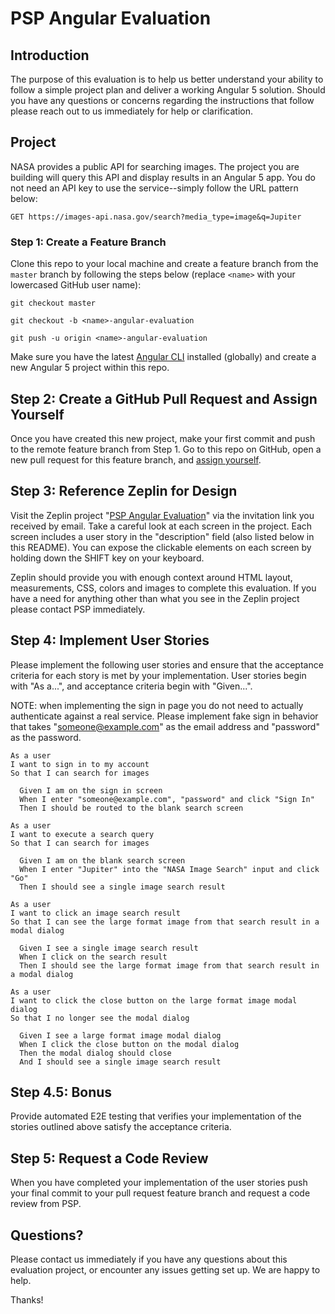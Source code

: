 # PSP Angular Evaluation

## Introduction

The purpose of this evaluation is to help us better understand your
ability to follow a simple project plan and deliver a working Angular 5
solution. Should you have any questions or concerns regarding the instructions
that follow please reach out to us immediately for help or clarification.

## Project

NASA provides a public API for searching images. The project you
are building will query this API and display results in an Angular 5 app. 
You do not need an API key to use the service--simply follow the URL pattern below:

`GET https://images-api.nasa.gov/search?media_type=image&q=Jupiter`

### Step 1: Create a Feature Branch

Clone this repo to your local machine and create a feature branch from the
`master` branch by following the steps below (replace `<name>` with 
your lowercased GitHub user name):

`git checkout master`

`git checkout -b <name>-angular-evaluation`

`git push -u origin <name>-angular-evaluation`

Make sure you have the latest [Angular CLI](https://github.com/angular/angular-cli) 
installed (globally) and create a new Angular 5 project within this repo.

## Step 2: Create a GitHub Pull Request and Assign Yourself

Once you have created this new project, make your first commit and push to the 
remote feature branch from Step 1. Go to this repo on GitHub, open a new pull 
request for this feature branch, and 
[assign yourself](https://help.github.com/articles/assigning-issues-and-pull-requests-to-other-github-users).

## Step 3: Reference Zeplin for Design

Visit the Zeplin project "[PSP Angular Evaluation](https://zpl.io/a7Zmy6Y)" 
via the invitation link you received by email. Take a careful look at 
each screen in the project. Each screen includes a user story in the 
"description" field (also listed below in this README). You can expose the 
clickable elements on each screen by holding down the SHIFT key on your keyboard.

Zeplin should provide you with enough context around HTML layout, measurements,
CSS, colors and images to complete this evaluation. If you have a need for 
anything other than what you see in the Zeplin project please contact PSP 
immediately.

## Step 4: Implement User Stories

Please implement the following user stories and ensure that the acceptance
criteria for each story is met by your implementation. User stories begin
with "As a...", and acceptance criteria begin with "Given...".

NOTE: when implementing the sign in page you do not need to actually
authenticate against a real service. Please implement fake sign in 
behavior that takes "someone@example.com" as the email address and 
"password" as the password.

```
As a user
I want to sign in to my account
So that I can search for images

  Given I am on the sign in screen
  When I enter "someone@example.com", "password" and click "Sign In"
  Then I should be routed to the blank search screen

As a user
I want to execute a search query
So that I can search for images

  Given I am on the blank search screen
  When I enter "Jupiter" into the "NASA Image Search" input and click "Go"
  Then I should see a single image search result

As a user
I want to click an image search result
So that I can see the large format image from that search result in a modal dialog

  Given I see a single image search result
  When I click on the search result
  Then I should see the large format image from that search result in a modal dialog

As a user
I want to click the close button on the large format image modal dialog
So that I no longer see the modal dialog

  Given I see a large format image modal dialog
  When I click the close button on the modal dialog
  Then the modal dialog should close
  And I should see a single image search result
```

## Step 4.5: Bonus

Provide automated E2E testing that verifies your implementation of the stories 
outlined above satisfy the acceptance criteria.

## Step 5: Request a Code Review

When you have completed your implementation of the user stories
push your final commit to your pull request feature branch and
request a code review from PSP.

## Questions?

Please contact us immediately if you have any questions about this
evaluation project, or encounter any issues getting set up. We are
happy to help.

Thanks!
